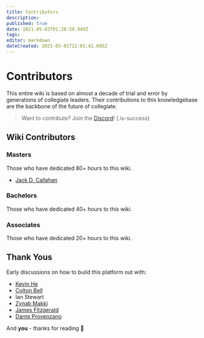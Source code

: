 ```yaml
---
title: Contributors
description: 
published: true
date: 2021-05-02T01:28:59.949Z
tags: 
editor: markdown
dateCreated: 2021-05-01T22:01:41.605Z
---
```


# Contributors

This entire wiki is based on almost a decade of trial and error by generations of collegiate leaders. Their contributions to this knowledgebase are the backbone of the future of collegiate.

> Want to contribute? Join the [Discord](https://discord.gg/jFsJ6BPAPF)!
{.is-success}


## Wiki Contributors

### Masters

Those who have dedicated 80+ hours to this wiki.

-   [Jack D. Callahan](https://twitter.com/jackdcallahan)

### Bachelors

Those who have dedicated 40+ hours to this wiki.

### Associates

Those who have dedicated 20+ hours to this wiki.

## Thank Yous

Early discussions on how to build this platform out with:
- [Kevin He](https://twitter.com/KevinHella)
- [Colton Bell](https://twitter.com/BooBoo_Bell)
- Ian Stewart
- [Zynab Makki](https://twitter.com/zynabmakki)
- [James Fitzgerald](https://twitter.com/OPSE_Fitzy)
- [Dante Provenzano](https://twitter.com/DanteProv)

And **you** - thanks for reading 💜
